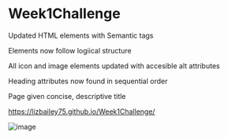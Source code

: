 # Week1Challenge

Updated HTML elements with Semantic tags

Elements now follow logiical structure

All icon and image elements updated with accesible alt attributes

Heading attributes now found in sequential order

Page given concise, descriptive title

https://lizbailey75.github.io/Week1Challenge/

![image](https://user-images.githubusercontent.com/108904662/180049787-58eaa1af-fdb1-41b5-947a-e2f03c5c266d.png)

